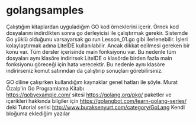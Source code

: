 # golangsamples
Çalıştığım kitaplardan uyguladığım GO kod örneklerini içerir.
Örnek kod dosyalarını indirdikten sonra go derleyicisi ile çalıştırmak gerekir.
Sistemde Go yüklü olduğunu varsayarsak go run Lesson_01.go gibi ilerlenebilir.
İşleri kolaylaştırmak adına LiteIDE kullanılabilir. Ancak dikkat edilmesi gereken bir konu var. Tüm dersler içerisinde main fonksiyonu var. Bu nedenle tüm dosyaları aynı klasöre indirirsek LiteIDE o klasörde birden fazla main fonksiyonu göreceği için hata verecektir. Bu nedenle aynı klasöre indirirseniz komut satırından da çalıştırıp sonuçları görebilirsiniz.

GO diline çalışırken kullandığım kaynaklar genel hatları ile şöyle.
Murat Özalp'in Go Programlama Kitabı<br/>
https://gobyexample.com/ sitesi
https://golang.org/pkg/ paketler ve içerikleri hakkında bilgiler için
https://golangbot.com/learn-golang-series/ deki Tutorial serisi
http://www.buraksenyurt.com/category/GoLang Kendi bloğuma eklediğim yazılar
